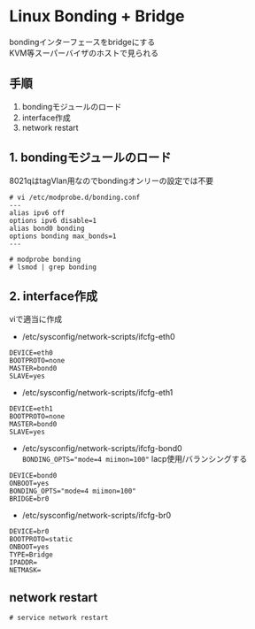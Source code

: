 # Linux Bonding + Bridge
bondingインターフェースをbridgeにする  
KVM等スーパーバイザのホストで見られる

## 手順
1. bondingモジュールのロード
2. interface作成
3. network restart

## 1. bondingモジュールのロード
8021qはtagVlan用なのでbondingオンリーの設定では不要

```
# vi /etc/modprobe.d/bonding.conf
---
alias ipv6 off
options ipv6 disable=1
alias bond0 bonding
options bonding max_bonds=1
---

# modprobe bonding
# lsmod | grep bonding
```

## 2. interface作成
viで適当に作成

- /etc/sysconfig/network-scripts/ifcfg-eth0

```
DEVICE=eth0
BOOTPROTO=none
MASTER=bond0
SLAVE=yes
```

- /etc/sysconfig/network-scripts/ifcfg-eth1

```
DEVICE=eth1
BOOTPROTO=none
MASTER=bond0
SLAVE=yes
```

- /etc/sysconfig/network-scripts/ifcfg-bond0  
`BONDING_OPTS="mode=4 miimon=100"` lacp使用/バランシングする

```
DEVICE=bond0
ONBOOT=yes
BONDING_OPTS="mode=4 miimon=100"
BRIDGE=br0
```

- /etc/sysconfig/network-scripts/ifcfg-br0

```
DEVICE=br0
BOOTPROTO=static
ONBOOT=yes
TYPE=Bridge
IPADDR=
NETMASK=
```

## network restart

```
# service network restart
```
